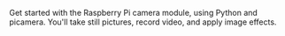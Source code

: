 Get started with the Raspberry Pi camera module, using Python and picamera. You'll take still pictures, record video, and apply image effects.
